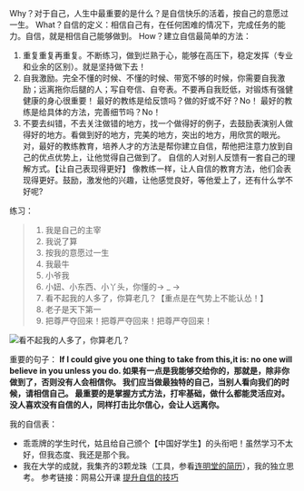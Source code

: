 Why？对于自己，人生中最重要的是什么？是自信快乐的活着，按自己的意愿过一生。
What？自信的定义：相信自己有，在任何困难的情况下，完成任务的能力。自信，就是相信自己能够做到。
How？建立自信最简单的方法：
1. 重复重复再重复。不断练习，做到烂熟于心，能够在高压下，稳定发挥（专业和业余的区别）。就是坚持做下去！
2. 自我激励。完全不懂的时候、不懂的时候、带宽不够的时候，你需要自我激励；远离拖你后腿的人；写自夸信、自夸表。不要再自我贬低，对锻炼有强健健康的身心很重要！
最好的教练是给反馈吗？做的好或不好？No！
最好的教练是给具体的方法，完善细节吗？No！
3. 不要去纠错，不去关注做错的地方，找一个做得好的例子，去鼓励表演别人做得好的地方。看做到好的地方，完美的地方，突出的地方，用欣赏的眼光。对，最好的教练教育，培养人才的方法是帮你建立自信，帮他把注意力放到自己的优点优势上，让他觉得自己做到了。
自信的人对别人反馈有一套自己的理解方式。【让自己表现得更好】
像教练一样，让人自信的教育方法，他们会表现得更好。鼓励，激发他的兴趣，让他感觉良好，等他爱上了，还有什么学不好呢?

练习：
> 1. 我是自己的主宰
> 2. 我说了算
> 3. 按我的意愿过一生
> 4. 我最牛
> 5. 小爷我
> 6. 小妞、小东西、小丫头，你懂的→ _ →
> 7. 看不起我的人多了，你算老几？【重点是在气势上不能认怂！】
>8. 老子是天下第一
>9. 把尊严夺回来！把尊严夺回来！把尊严夺回来！


![看不起我的人多了，你算老几？](http://upload-images.jianshu.io/upload_images/3317226-c4fa6bf6402f3719.png?imageMogr2/auto-orient/strip%7CimageView2/2/w/1240)

重要的句子：
**If I could give you one thing to take from this,it is: no one will believe in you unless you do.
如果有一点是我能够交给你的，那就是，除非你做到了，否则没有人会相信你。
我们应当做最独特的自己，当别人看向我们的时候，请相信自己。
最重要的是掌握方式方法，打牢基础，做什么都能灵活应对。
没人喜欢没有自信的人，同样打击比尔信心，会让人远离你。**

我的自信表：
- 乖乖牌的学生时代，姑且给自己颁个【中国好学生】的头衔吧！虽然学习不太好，但我态度、我还是那个我。
- 我在大学的成就，我集齐的3颗龙珠（工具，参看[连明堂的简历](http://www.jianshu.com/p/7a8e4054d8e9)），我的独立思考。
参考链接：网易公开课 [提升自信的技巧](http://open.163.com/movie/2016/6/4/J/MBOR278SK_MBP8E2U4J.html)
